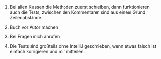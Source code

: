 1. Bei allen Klassen die Methoden zuerst schreiben, dann funktionieren auch die Tests, zwischen den Kommentaren sind
aus einem Grund Zeilenabstände.

2. Buch vor Autor machen

3. Bei Fragen mich anrufen

4. Die Tests sind großteils ohne IntelliJ geschrieben, wenn etwas falsch ist einfach korrigieren und mir mitteilen.